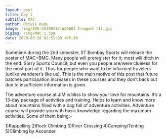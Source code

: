 ```yaml
---
layout: post
title: Day 2
subtitle: MAC
author: Ritwik Kadu
image: /img/IMG-20190512-WA0001 Cropped (1).jpg
bigimg: /img/MAC_1.jpg
date: 2020-03-26 02:51:00 +05:30
---
```


Sometime during the 2nd semester, IIT Bombay Sports will release the poster of MAC+BMC. Many
people will preregister for it; most will ditch in the end. Sorry Sports Council; but even you people
are/were clueless for the most part of it. Thus for people who want to be informed travelers
(unlike wanderer’s like us). This is the main motive of this post that future batches participation increases
in these courses and they don’t back out due to insufficient information is given.

The adventure course at JIM is bliss to show your love for mountains. It’s a 13-day package of activities and training. Helps to learn and know more about mountains filled with a bag full of adventure activities.
Adventure course will provide you with basic knowledge regarding the maximum activities. Some of
them being:-

1)Rappelling
2)Rock Climbing
3)River Crossing
4)Camping/Tenting
5)Climbing by Ascender
